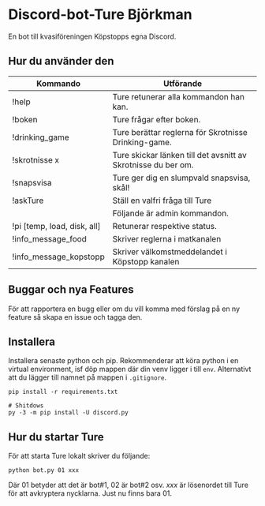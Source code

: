 # Discord-bot-Ture Björkman

En bot till kvasiföreningen Köpstopps egna Discord.


## Hur du använder den

| Kommando | Utförande |
|----------|-----------|
| !help	   | Ture retunerar alla kommandon han kan. |
| !boken   | Ture frågar efter boken. |
| !drinking_game | Ture berättar reglerna för Skrotnisse Drinking-game. |
| !skrotnisse x | Ture skickar länken till det avsnitt av Skrotnisse du ber om. |
| !snapsvisa | Ture ger dig en slumpvald snapsvisa, skål! |
| !askTure | Ställ en valfri fråga till Ture |
| | Följande är admin kommandon. |
| !pi [temp, load, disk, all] | Retunerar respektive status. |
| !info_message_food | Skriver reglerna i matkanalen |
| !info_message_kopstopp | Skriver välkomstmeddelandet i Köpstopp kanalen |


## Buggar och nya Features
För att rapportera en bugg eller om du vill komma med förslag på en ny feature så skapa en issue och tagga den.


## Installera

Installera senaste python och pip. Rekommenderar att köra python i en virtual environment, isf döp mappen där din venv ligger i till `env`. Alternativt att du lägger till namnet på mappen i `.gitignore`.

```
pip install -r requirements.txt

# Shitdows
py -3 -m pip install -U discord.py
```

## Hur du startar Ture
För att starta Ture lokalt skriver du följande:

` python bot.py 01 xxx `

Där 01 betyder att det är bot#1, 02 är bot#2 osv. _xxx_ är lösenordet till Ture för att avkryptera nycklarna. Just nu finns bara 01.


